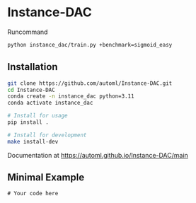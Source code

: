 # Instance-DAC

Runcommand
```bash
python instance_dac/train.py +benchmark=sigmoid_easy
```


## Installation
```bash
git clone https://github.com/automl/Instance-DAC.git
cd Instance-DAC
conda create -n instance_dac python=3.11
conda activate instance_dac

# Install for usage
pip install .

# Install for development
make install-dev
```

Documentation at https://automl.github.io/Instance-DAC/main

## Minimal Example

```
# Your code here
```
